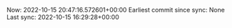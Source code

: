 Now: 2022-10-15 20:47:16.572601+00:00 Earliest commit since sync: None Last sync: 2022-10-15 16:29:28+00:00
